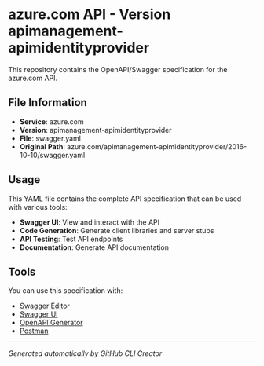 # azure.com API - Version apimanagement-apimidentityprovider

This repository contains the OpenAPI/Swagger specification for the azure.com API.

## File Information

- **Service**: azure.com
- **Version**: apimanagement-apimidentityprovider
- **File**: swagger.yaml
- **Original Path**: azure.com/apimanagement-apimidentityprovider/2016-10-10/swagger.yaml

## Usage

This YAML file contains the complete API specification that can be used with various tools:

- **Swagger UI**: View and interact with the API
- **Code Generation**: Generate client libraries and server stubs
- **API Testing**: Test API endpoints
- **Documentation**: Generate API documentation

## Tools

You can use this specification with:

- [Swagger Editor](https://editor.swagger.io/)
- [Swagger UI](https://swagger.io/tools/swagger-ui/)
- [OpenAPI Generator](https://openapi-generator.tech/)
- [Postman](https://www.postman.com/)

---

*Generated automatically by GitHub CLI Creator*
